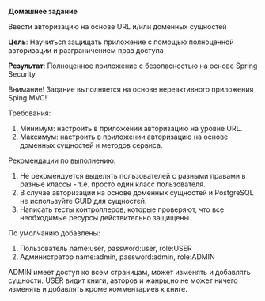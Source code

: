 **Домашнее задание**

Ввести авторизацию на основе URL и/или доменных сущностей

**Цель**:      Научиться защищать приложение с помощью полноценной авторизации и разграничением прав доступа

**Результат**: Полноценное приложение с безопасностью на основе Spring Security

Внимание! Задание выполняется на основе нереактивного приложения Sping MVC!

Требования:
1. Минимум: настроить в приложении авторизацию на уровне URL.
2. Максимум: настроить в приложении авторизацию на основе доменных сущностей и методов сервиса.

Рекомендации по выполнению:
1. Не рекомендуется выделять пользователей с разными правами в разные классы - т.е. просто один класс пользователя.
2. В случае авторизации на основе доменных сущностей и PostgreSQL не используйте GUID для сущностей.
3. Написать тесты контроллеров, которые проверяют, что все необходимые ресурсы действительно защищены.

По умолчанию добавлены:

1. Пользователь name:user, password:user, role:USER 
2. Администратор name:admin, password:admin, role:ADMIN

ADMIN имеет доступ ко всем страницам, может изменять и добавлять сущности. 
USER видит книги, авторов и жанры,но не может ничего изменять и добавлять кроме комментариев к книге. 